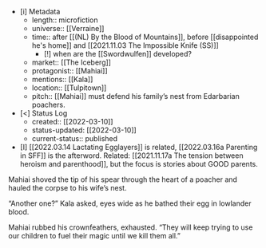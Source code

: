 
- [i] Metadata
	- length:: microfiction
	- universe:: [[Verraine]]
	- time:: after [[(NL) By the Blood of Mountains]], before [[disappointed he's home]] and [[2021.11.03 The Impossible Knife (SS)]]
		- [!] when are the [[Swordwulfen]] developed?
	- market:: [[The Iceberg]]
	- protagonist:: [[Mahiai]]
	- mentions:: [[Kala]]
	- location:: [[Tulpitown]]
	- pitch:: [[Mahiai]] must defend his family’s nest from Edarbarian poachers.  
- [<]  Status Log
	- created:: [[2022-03-10]]
	- status-updated: [[2022-03-10]]
	- current-status:: published
- [I] [[2022.03.14 Lactating Egglayers]] is related,  [[2022.03.16a Parenting in SFF]] is the afterword. Related: [[2021.11.17a The tension between heroism and parenthood]], but the focus is stories about GOOD parents. 

Mahiai shoved the tip of his spear through the heart of a poacher and hauled the corpse to his wife’s nest. 

“Another one?” Kala asked, eyes wide as he bathed their egg in lowlander blood.

 Mahiai rubbed his crownfeathers, exhausted. “They will keep trying to use our children to fuel their magic until we kill them all.” 